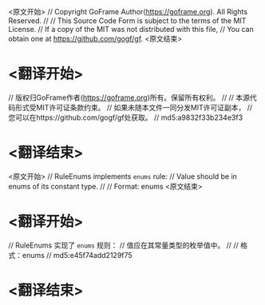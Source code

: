 
<原文开始>
// Copyright GoFrame Author(https://goframe.org). All Rights Reserved.
//
// This Source Code Form is subject to the terms of the MIT License.
// If a copy of the MIT was not distributed with this file,
// You can obtain one at https://github.com/gogf/gf.
<原文结束>

# <翻译开始>
// 版权归GoFrame作者(https://goframe.org)所有。保留所有权利。
//
// 本源代码形式受MIT许可证条款约束。
// 如果未随本文件一同分发MIT许可证副本，
// 您可以在https://github.com/gogf/gf处获取。
// md5:a9832f33b234e3f3
# <翻译结束>


<原文开始>
// RuleEnums implements `enums` rule:
// Value should be in enums of its constant type.
//
// Format: enums
<原文结束>

# <翻译开始>
// RuleEnums 实现了 `enums` 规则：
// 值应在其常量类型的枚举值中。
//
// 格式：enums
// md5:e45f74add2129f75
# <翻译结束>

